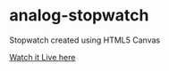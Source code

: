 analog-stopwatch
================

Stopwatch created using HTML5 Canvas

[Watch it Live here](http://jsfiddle.net/2tdgx/3/show/)
